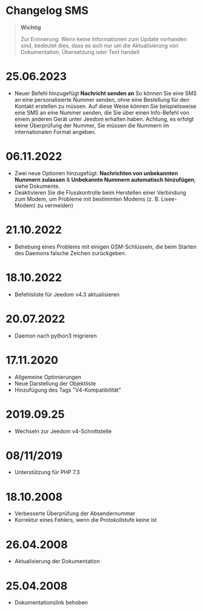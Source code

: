 # Changelog SMS

>**Wichtig**
>
>Zur Erinnerung: Wenn keine Informationen zum Update vorhanden sind, bedeutet dies, dass es sich nur um die Aktualisierung von Dokumentation, Übersetzung oder Text handelt

# 25.06.2023

- Neuer Befehl hinzugefügt **Nachricht senden an** So können Sie eine SMS an eine personalisierte Nummer senden, ohne eine Bestellung für den Kontakt erstellen zu müssen. Auf diese Weise können Sie beispielsweise eine SMS an eine Nummer senden, die Sie über einen Info-Befehl von einem anderen Gerät unter Jeedom erhalten haben. Achtung, es erfolgt keine Überprüfung der Nummer, Sie müssen die Nummern im internationalen Format angeben.

# 06.11.2022

- Zwei neue Optionen hinzugefügt: **Nachrichten von unbekannten Nummern zulassen** & **Unbekannte Nummern automatisch hinzufügen**; siehe Dokumente.
- Deaktivieren Sie die Flusskontrolle beim Herstellen einer Verbindung zum Modem, um Probleme mit bestimmten Modems (z. B. Lixee-Modem) zu vermeiden)

# 21.10.2022

- Behebung eines Problems mit einigen GSM-Schlüsseln, die beim Starten des Daemons falsche Zeichen zurückgeben.

# 18.10.2022

- Befehlsliste für Jeedom v4.3 aktualisieren

# 20.07.2022

- Daemon nach python3 migrieren

# 17.11.2020

- Allgemeine Optimierungen
- Neue Darstellung der Objektliste
- Hinzufügung des Tags "V4-Kompatibilität"

# 2019.09.25

- Wechseln zur Jeedom v4-Schnittstelle

# 08/11/2019

- Unterstützung für PHP 7.3

# 18.10.2008

- Verbesserte Überprüfung der Absendernummer
- Korrektur eines Fehlers, wenn die Protokollstufe keine ist

# 26.04.2008

- Aktualisierung der Dokumentation

# 25.04.2008

- Dokumentationslink behoben
